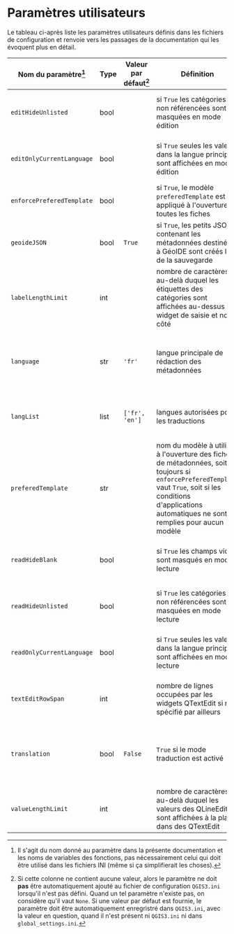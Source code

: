# Paramètres utilisateurs

Le tableau ci-après liste les paramètres utilisateurs définis dans les fichiers de configuration et renvoie vers les passages de la documentation qui les évoquent plus en détail.

| Nom du paramètre[^1] | Type | Valeur par défaut[^2] | Définition | Références |
| --- | --- | --- | --- | --- |
| `editHideUnlisted` | bool | | si `True` les catégories non référencées sont masquées en mode édition | [Génération du dictionnaire des widgets](/__doc__/05_generation_dictionnaire_widgets.md#edithideunlisted) |
| `editOnlyCurrentLanguage` | bool | | si `True` seules les valeurs dans la langue principale sont affichées en mode édition | [Génération du dictionnaire des widgets](/__doc__/05_generation_dictionnaire_widgets.md#editonlycurrentlanguage) |
| `enforcePreferedTemplate` | bool | | si `True`, le modèle `preferedTemplate` est appliqué à l'ouverture de toutes les fiches | [Modèles de formulaire](/__doc__/08_modeles_de_formulaire.md#sélection-automatique-du-modèle) |
| `geoideJSON` | bool | `True` | si `True`, les petits JSON contenant les métadonnées destinées à GéoIDE sont créés lors de la sauvegarde | [Actions générales](/__doc__/16_actions_generales.md#sauvegarde) |
| `labelLengthLimit` | int | | nombre de caractères au-delà duquel les étiquettes des catégories sont affichées au-dessus du widget de saisie et non à côté | [Génération du dictionnaire des widgets](/__doc__/05_generation_dictionnaire_widgets.md#labellengthlimit) |
| `language` | str | `'fr'` | langue principale de rédaction des métadonnées | [Génération du dictionnaire des widgets](/__doc__/05_generation_dictionnaire_widgets.md#language) et [Actions générales](/__doc__/16_actions_generales.md#langue-principale-des-métadonnées) |
| `langList` | list | `['fr', 'en']` | langues autorisées pour les traductions | [Génération du dictionnaire des widgets](/__doc__/05_generation_dictionnaire_widgets.md#langlist) |
| `preferedTemplate` | str | | nom du modèle à utiliser à l'ouverture des fiches de métadonnées, soit toujours si `enforcePreferedTemplate` vaut `True`, soit si les conditions d'applications automatiques ne sont remplies pour aucun modèle | [Modèles de formulaire](/__doc__/08_modeles_de_formulaire.md#sélection-automatique-du-modèle) |
| `readHideBlank` | bool | | si `True` les champs vides sont masqués en mode lecture | [Génération du dictionnaire des widgets](/__doc__/05_generation_dictionnaire_widgets.md#reahideblank) |
| `readHideUnlisted` | bool | | si `True` les catégories non référencées sont masquées en mode lecture | [Génération du dictionnaire des widgets](/__doc__/05_generation_dictionnaire_widgets.md#readhideunlisted) |
| `readOnlyCurrentLanguage` | bool | | si `True` seules les valeurs dans la langue principale sont affichées en mode lecture | [Génération du dictionnaire des widgets](/__doc__/05_generation_dictionnaire_widgets.md#readonlycurrentlanguage) |
| `textEditRowSpan` | int | | nombre de lignes occupées par les widgets QTextEdit si non spécifié par ailleurs | [Génération du dictionnaire des widgets](/__doc__/05_generation_dictionnaire_widgets.md#texteditrowspan) |
| `translation` | bool | `False` | `True` si le mode traduction est activé | [Génération du dictionnaire des widgets](/__doc__/05_generation_dictionnaire_widgets.md#translation) et [Actions générales](/__doc__/16_actions_generales.md#activation-du-mode-traduction) |
| `valueLengthLimit` | int | | nombre de caractères au-delà duquel les valeurs des QLineEdit sont affichées à la place dans des QTextEdit | [Génération du dictionnaire des widgets](/__doc__/05_generation_dictionnaire_widgets.md#valuelengthlimit) |


[^1]: Il s'agit du nom donné au paramètre dans la présente documentation et les noms de variables des fonctions, pas nécessairement celui qui doit être utilisé dans les fichiers INI (même si ça simplifierait les choses).

[^2]: Si cette colonne ne contient aucune valeur, alors le paramètre ne doit **pas** être automatiquement ajouté au fichier de configuration `QGIS3.ini` lorsqu'il  n'est pas défini. Quand un tel paramètre n'existe pas, on considère qu'il vaut `None`. Si une valeur par défaut est fournie, le paramètre doit être automatiquement enregristré dans `QGIS3.ini`, avec la valeur en question, quand il n'est présent ni `QGIS3.ini` ni dans `global_settings.ini`.
